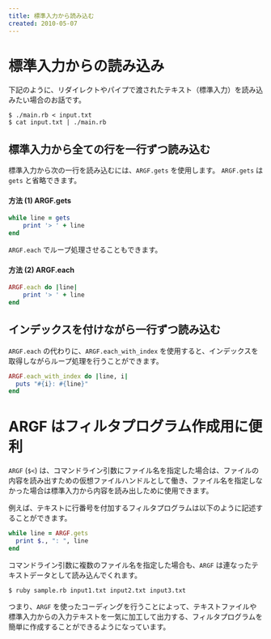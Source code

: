 ```yaml
---
title: 標準入力から読み込む
created: 2010-05-07
---
```


標準入力からの読み込み
====

下記のように、リダイレクトやパイプで渡されたテキスト（標準入力）を読み込みたい場合のお話です。

```
$ ./main.rb < input.txt
$ cat input.txt | ./main.rb
```


標準入力から全ての行を一行ずつ読み込む
----

標準入力から次の一行を読み込むには、`ARGF.gets` を使用します。
`ARGF.gets` は `gets` と省略できます。

#### 方法 (1) ARGF.gets

```ruby
while line = gets
    print '> ' + line
end
```

`ARGF.each` でループ処理させることもできます。

#### 方法 (2) ARGF.each

```ruby
ARGF.each do |line|
    print '> ' + line
end
```

インデックスを付けながら一行ずつ読み込む
----

`ARGF.each` の代わりに、`ARGF.each_with_index` を使用すると、インデックスを取得しながらループ処理を行うことができます。

```ruby
ARGF.each_with_index do |line, i|
  puts "#{i}: #{line}"
end
```


ARGF はフィルタプログラム作成用に便利
====

`ARGF` (`$<`) は、コマンドライン引数にファイル名を指定した場合は、ファイルの内容を読み出すための仮想ファイルハンドルとして働き、ファイル名を指定しなかった場合は標準入力から内容を読み出しために使用できます。

例えば、テキストに行番号を付加するフィルタプログラムは以下のように記述することができます。

```ruby
while line = ARGF.gets
  print $., ": ", line
end
```

コマンドライン引数に複数のファイル名を指定した場合も、`ARGF` は連なったテキストデータとして読み込んでくれます。

```
$ ruby sample.rb input1.txt input2.txt input3.txt
```

つまり、`ARGF` を使ったコーディングを行うことによって、テキストファイルや標準入力からの入力テキストを一気に加工して出力する、フィルタプログラムを簡単に作成することができるようになっています。

